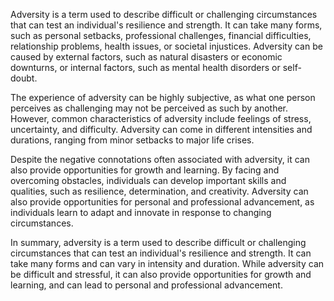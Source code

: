 
Adversity is a term used to describe difficult or challenging circumstances that can test an individual's resilience and strength. It can take many forms, such as personal setbacks, professional challenges, financial difficulties, relationship problems, health issues, or societal injustices. Adversity can be caused by external factors, such as natural disasters or economic downturns, or internal factors, such as mental health disorders or self-doubt.

The experience of adversity can be highly subjective, as what one person perceives as challenging may not be perceived as such by another. However, common characteristics of adversity include feelings of stress, uncertainty, and difficulty. Adversity can come in different intensities and durations, ranging from minor setbacks to major life crises.

Despite the negative connotations often associated with adversity, it can also provide opportunities for growth and learning. By facing and overcoming obstacles, individuals can develop important skills and qualities, such as resilience, determination, and creativity. Adversity can also provide opportunities for personal and professional advancement, as individuals learn to adapt and innovate in response to changing circumstances.

In summary, adversity is a term used to describe difficult or challenging circumstances that can test an individual's resilience and strength. It can take many forms and can vary in intensity and duration. While adversity can be difficult and stressful, it can also provide opportunities for growth and learning, and can lead to personal and professional advancement.
